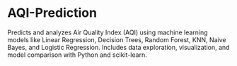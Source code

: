 # AQI-Prediction
Predicts and analyzes Air Quality Index (AQI) using machine learning models like Linear Regression, Decision Trees, Random Forest, KNN, Naive Bayes, and Logistic Regression. Includes data exploration, visualization, and model comparison with Python and scikit-learn.
